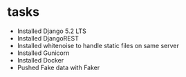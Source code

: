 # tasks

- Installed Django 5.2 LTS
- Installed DjangoREST
- Installed whitenoise to handle static files on same server
- Installed Gunicorn
- Installed Docker
- Pushed Fake data with Faker